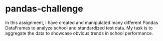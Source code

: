 # pandas-challenge
In this assignment, I have created and manipulated many different Pandas DataFrames to analyze school and standardized test data.
My task is to aggregate the data to showcase obvious trends in school performance.
